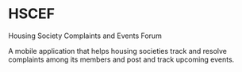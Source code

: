 # HSCEF
Housing Society Complaints and Events Forum

A mobile application that helps housing societies track and resolve complaints among its members and post and track upcoming events.
